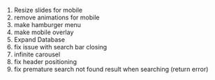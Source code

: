 1. Resize slides for mobile
2. remove animations for mobile
3. make hamburger menu
4. make mobile overlay
5. Expand Database
6. fix issue with search bar closing
7. infinite carousel
8. fix header positioning
9. fix premature search not found result when searching (return error)
